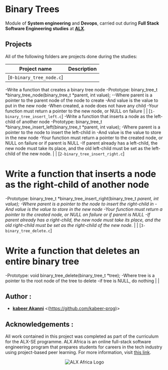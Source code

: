 # Binary Trees

Module of **System engineering** and **Devops**, carried out during **Full Stack Software Engineering studies** at **[ALX](https://www.alxafrica.com/)**.

## Projects
All of the following folders are projects done during the studies:

| Project name | Description |
| ------------ | ----------- |
| [`0-binary_tree_node.c`]
-Write a function that creates a binary tree node
-Prototype: binary_tree_t *binary_tree_node(binary_tree_t *parent, int value);
--Where parent is a pointer to the parent node of the node to create
-And value is the value to put in the new node
-When created, a node does not have any child
-Your function must return a pointer to the new node, or NULL on failure |
| [`1-binary_tree_insert_left.c`]
-Write a function that inserts a node as the left-child of another node
-Prototype: binary_tree_t *binary_tree_insert_left(binary_tree_t *parent, int value);
-Where parent is a pointer to the node to insert the left-child in
-And value is the value to store in the new node
-Your function must return a pointer to the created node, or NULL on failure or if parent is NULL
-If parent already has a left-child, the new node must take its place, and the old left-child must be set as the left-child of the new node. |
| [`2-binary_tree_insert_right.c`]
# Write a function that inserts a node as the right-child of another node

-Prototype: binary_tree_t *binary_tree_insert_right(binary_tree_t *parent, int value);
-Where parent is a pointer to the node to insert the right-child in
-And value is the value to store in the new node
-Your function must return a pointer to the created node, or NULL on failure or if parent is NULL
-If parent already has a right-child, the new node must take its place, and the old right-child must be set as the right-child of the new node.* |
| [`3-binary_tree_delete.c`]
# Write a function that deletes an entire binary tree

-Prototype: void binary_tree_delete(binary_tree_t *tree);
-Where tree is a pointer to the root node of the tree to delete
-if tree is NULL, do nothing |
| 

## Author :
* **[kabeer Akanni](https://twitter.com/akannikabeer)** <(https://github.com/kabeer-prog)>

## Acknowledgements :

All work contained in this project was completed as part of the curriculum for the ALX-SE programme. ALX Africa is an online full-stack software engineering program that prepares students for careers in the tech industry using project-based peer learning. For more information, visit [this link](https://www.alxafrica.com//).


<p align="center">
  <img src="http://www.alxafrica.com/wp-content/uploads/2022/01/header-logo.png"
    alt="ALX Africa Logo"
  >
  </p>
